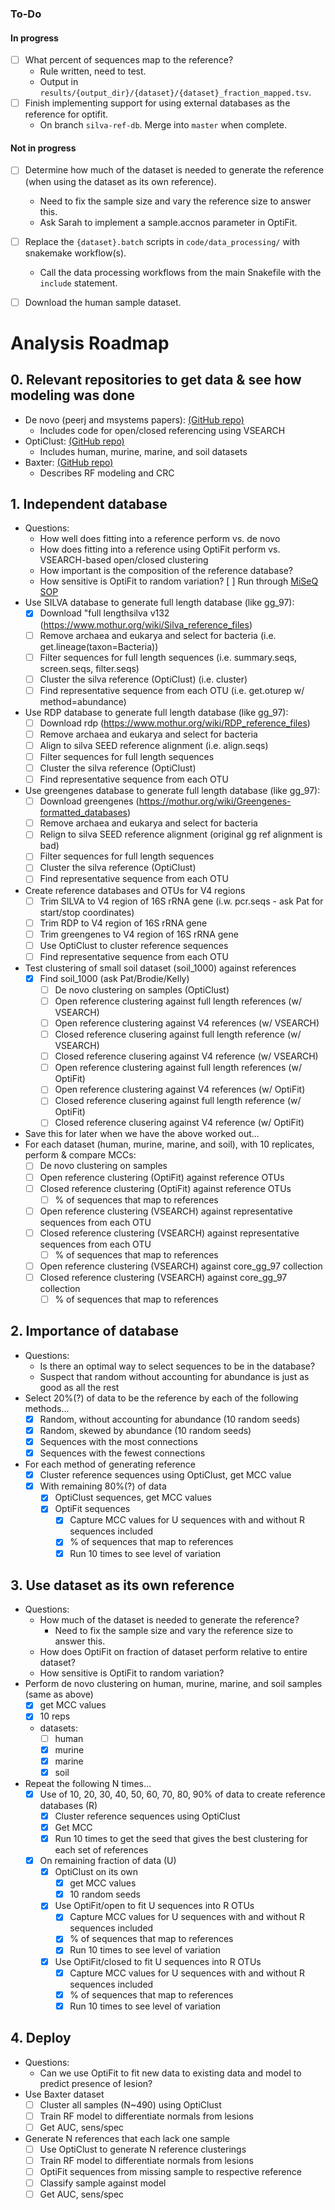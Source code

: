 ### To-Do
#### In progress
- [ ] What percent of sequences map to the reference?
	- Rule written, need to test.
    - Output in `results/{output_dir}/{dataset}/{dataset}_fraction_mapped.tsv`.
- [ ] Finish implementing support for using external databases as the reference for optifit.
    - On branch `silva-ref-db`. Merge into `master` when complete.

#### Not in progress
- [ ] Determine how much of the dataset is needed to generate the reference (when using the dataset as its own reference).
    - Need to fix the sample size and vary the reference size to answer this.
    - Ask Sarah to implement a sample.accnos parameter in OptiFit.
- [ ] Replace the `{dataset}.batch` scripts in `code/data_processing/` with snakemake workflow(s).
    - Call the data processing workflows from the main Snakefile with the `include` statement.
- [ ] Download the human sample dataset.


# Analysis Roadmap

## 0. Relevant repositories to get data & see how modeling was done
* De novo (peerj and msystems papers): [(GitHub repo)](https://github.com/SchlossLab/Schloss_Cluster_PeerJ_2015)
	- Includes code for open/closed referencing using VSEARCH
* OptiClust: [(GitHub repo)](https://github.com/SchlossLab/Westcott_OptiClust_mSphere_2017)
	- Includes human, murine, marine, and soil datasets
* Baxter: [(GitHub repo)](https://github.com/SchlossLab/Baxter_glne007Modeling_GenomeMed_2015)
	- Describes RF modeling and CRC

## 1. Independent database
* Questions:
	- How well does fitting into a reference perform vs. de novo
	- How does fitting into a reference using OptiFit perform vs. VSEARCH-based open/closed clustering
	- How important is the composition of the reference database?
 	- How sensitive is OptiFit to random variation?
[ ] Run through [MiSeQ SOP](https://mothur.org/wiki/MiSeq_SOP)
* Use SILVA database to generate full length database (like gg_97):
    - [x] Download "full lengthsilva v132 (https://www.mothur.org/wiki/Silva_reference_files)
    - [ ] Remove archaea and eukarya and select for bacteria (i.e. get.lineage(taxon=Bacteria))
    - [ ] Filter sequences for full length sequences (i.e. summary.seqs, screen.seqs, filter.seqs)
    - [ ] Cluster the silva reference (OptiClust) (i.e. cluster)
    - [ ] Find representative sequence from each OTU (i.e. get.oturep w/ method=abundance)
* Use RDP database to generate full length database (like gg_97):
    - [ ] Download rdp (https://www.mothur.org/wiki/RDP_reference_files)
    - [ ] Remove archaea and eukarya and select for bacteria
    - [ ] Align to silva SEED reference alignment (i.e. align.seqs)
    - [ ] Filter sequences for full length sequences
    - [ ] Cluster the silva reference (OptiClust)
    - [ ] Find representative sequence from each OTU
* Use greengenes database to generate full length database (like gg_97):
    - [ ] Download greengenes (https://mothur.org/wiki/Greengenes-formatted_databases)
    - [ ] Remove archaea and eukarya and select for bacteria
    - [ ] Relign to silva SEED reference alignment (original gg ref alignment is bad)
    - [ ] Filter sequences for full length sequences
    - [ ] Cluster the silva reference (OptiClust)
    - [ ] Find representative sequence from each OTU
* Create reference databases and OTUs for V4 regions
    - [ ] Trim SILVA to V4 region of 16S rRNA gene (i.w. pcr.seqs - ask Pat for start/stop coordinates)
    - [ ] Trim RDP to V4 region of 16S rRNA gene 
    - [ ] Trim greengenes to V4 region of 16S rRNA gene 
    - [ ] Use OptiClust to cluster reference sequences
    - [ ] Find representative sequence from each OTU
* Test clustering of small soil dataset (soil_1000) against references
	- [x] Find soil_1000 (ask Pat/Brodie/Kelly)
        - [ ] De novo clustering on samples (OptiClust)
        - [ ] Open reference clustering against full length references (w/ VSEARCH)
        - [ ] Open reference clustering against V4 references (w/ VSEARCH)
        - [ ] Closed reference clusering against full length reference (w/ VSEARCH)
        - [ ] Closed reference clusering against V4 reference (w/ VSEARCH)
        - [ ] Open reference clustering against full length references (w/ OptiFit)
        - [ ] Open reference clustering against V4 references (w/ OptiFit)
        - [ ] Closed reference clusering against full length reference (w/ OptiFit)
        - [ ] Closed reference clusering against V4 reference (w/ OptiFit)
* Save this for later when we have the above worked out...
* For each dataset (human, murine, marine, and soil), with 10 replicates, perform & compare MCCs:
    - [ ] De novo clustering on  samples
    - [ ] Open reference clustering (OptiFit) against reference OTUs
	- [ ] Closed reference clustering (OptiFit) against reference OTUs
    	- [ ] % of sequences that map to references
	- [ ] Open reference clustering (VSEARCH) against representative sequences from each OTU
	- [ ] Closed reference clustering (VSEARCH) against representative sequences from each OTU
    	- [ ] % of sequences that map to references
	- [ ] Open reference clustering (VSEARCH) against core_gg_97 collection
	- [ ] Closed reference clustering (VSEARCH) against core_gg_97 collection
    	- [ ] % of sequences that map to references

## 2. Importance of database
* Questions:
	- Is there an optimal way to select sequences to be in the database?
	- Suspect that random without accounting for abundance is just as good as all the rest
* Select 20%(?) of data to be the reference by each of the following methods...
	- [x] Random, without accounting for abundance (10 random seeds)
	- [x] Random, skewed by abundance (10 random seeds)
	- [x] Sequences with the most connections
	- [x] Sequences with the fewest connections
* For each method of generating reference
	- [x] Cluster reference sequences using OptiClust, get MCC value
	- [x] With remaining 80%(?) of data
		- [x] OptiClust sequences, get MCC values
		- [x] OptiFit sequences
 			- [x] Capture MCC values for U sequences with and without R sequences included
			- [x] % of sequences that map to references
			- [x] Run 10 times to see level of variation

## 3. Use dataset as its own reference
* Questions:
	- How much of the dataset is needed to generate the reference?
        - Need to fix the sample size and vary the reference size to answer this.
	- How does OptiFit on fraction of dataset perform relative to entire dataset?
	- How sensitive is OptiFit to random variation?
* Perform de novo clustering on human, murine, marine, and soil samples (same as above)
	- [x] get MCC values
	- [x] 10 reps
	- datasets:
		- [ ] human
		- [x] murine
		- [x] marine
		- [x] soil
* Repeat the following N times...
	- [x] Use of 10, 20, 30, 40, 50, 60, 70, 80, 90% of data to create reference databases (R)
		- [x] Cluster reference sequences using OptiClust
		- [x] Get MCC
		- [x] Run 10 times to get the seed that gives the best clustering for each set of references
	- [x] On remaining fraction of data (U)
		- [x] OptiClust on its own
			- [x] get MCC values
			- [x] 10 random seeds
		- [x] Use OptiFit/open to fit U sequences into R OTUs
			- [x] Capture MCC values for U sequences with and without R sequences included
			- [x] % of sequences that map to references
			- [x] Run 10 times to see level of variation
		- [x] Use OptiFit/closed to fit U sequences into R OTUs
			- [x] Capture MCC values for U sequences with and without R sequences included
			- [x] % of sequences that map to references
			- [x] Run 10 times to see level of variation

## 4. Deploy
* Questions:
	- Can we use OptiFit to fit new data to existing data and model to predict presence of lesion?
* Use Baxter dataset
	- [ ] Cluster all samples (N~490) using OptiClust
	- [ ] Train RF model to differentiate normals from lesions
	- [ ] Get AUC, sens/spec
* Generate N references that each lack one sample
	- [ ] Use OptiClust to generate N reference clusterings
	- [ ] Train RF model to differentiate normals from lesions
	- [ ] OptiFit sequences from missing sample to respective reference
	- [ ] Classify sample against model
	- [ ] Get AUC, sens/spec
